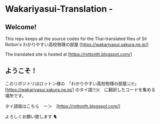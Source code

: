 # Wakariyasui-Translation -
## Welcome!



This repo keeps all the source codes for the Thai-translated files of Sir Rotton's わかりやすい高校物理の部屋 [https://wakariyasui.sakura.ne.jp/]

The translated site is hosted at [https://rottonth.blogspot.com/]

## ようこそ！

このリポジトリはロットン様の　「わかりやすい高校物理の部屋🇯🇵」 [https://wakariyasui.sakura.ne.jp/] のタイ語🇹🇭　に翻訳したコードを集める場所です。

タイ語版はこちら　ー＞　[https://rottonth.blogspot.com/]
　
 
よろしくお願い致します 🐈
